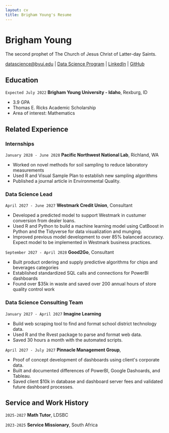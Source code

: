 ```yaml
---
layout: cv
title: Brigham Young's Resume
---
```

# Brigham Young
The second prophet of The Church of Jesus Christ of Latter-day Saints.

<div id="webaddress">
<a href="datascience@byui.edu">datascience@byui.edu</a>
| <a href="https://byuidatascience.github.io/development.html">Data Science Program</a>
| <a href="https://www.linkedin.com/groups/13537407/">LinkedIn</a>
| <a href="https://github.com/byuids-resumes">GitHub</a>
</div>

<!-- https://www.monique.tech/the-art-of-markdown -->

## Education

`Expected July 2022`
__Brigham Young University - Idaho__, Rexburg, ID

- 3.9 GPA
-	Thomas E. Ricks Academic Scholarship 
-	Area of interest: Mathematics



## Related Experience

### Internships

`January 2028 - June 2028`
__Pacific Northwest National Lab__, Richland, WA

- Worked on novel methods for soil sampling to reduce laboratory measurements
- Used R and Visual Sample Plan to establish new sampling algorithms
- Published a journal article in Environmental Quality.

### Data Science Lead

`April 2027 - June 2027`
__Westmark Credit Union__, Consultant

- Developed a predicted model to support Westmark in custumer conversion from dealer loans.
- Used R and Python to build a machine learning model using CatBoost in Python and the Tidyverse for data visualization and munging. 
- Improved previous model development to over 85% balanced accuracy. Expect model to be implemented in Westmark business practices.

`September 2027 - April 2028`
__Good2Go__, Consultant

- Built product ordering and supply predictive algorithms for chips and beverages categories
- Established standardized SQL calls and connections for PowerBI dashboards
- Found over $35k in waste and saved over 200 annual hours of store quality control work 

### Data Science Consulting Team

`January 2027 - April 2027`
__Imagine Learning__

- Build web scraping tool to find and format school district technology data.
- Used R and the Rvest package to parse and format web data.
- Saved 30 hours a month with the automated scripts.

`April 2027 - July 2027`
__Pinnacle Management Group__, 

- Proof of concept development of dashboards using client's corporate data.
- Built and documented differences of PowerBI, Google Dashoards, and Tableau.
- Saved client $10k in database and dashboard server fees and validated future dashboard processes.


## Service and Work History

`2025-2027`
__Math Tutor__, LDSBC


`2023-2025`
__Service Missionary__, South Africa



<!-- ### Footer

Last updated: May 2013 -->


